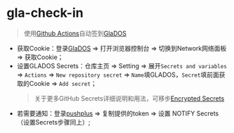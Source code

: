 # gla-check-in
> 使用[Github Actions](https://docs.github.com/en/actions)自动签到[GlaDOS](https://glados.one/)

* 获取Cookie：登录[GlaDOS](https://glados.one/) => 打开浏览器控制台 => 切换到Network网络面板 => 获取Cookie；
* 设置GLADOS Secrets：仓库主页 => Setting => 展开`Secrets and variables` => `Actions` => `New repository secret` => `Name`填GLADOS，`Secret`填前面获取的Cookie => `Add secret`；
  > 关于更多GitHub Secrets详细说明和用法，可移步[Encrypted Secrets](https://docs.github.com/en/actions/security-guides/encrypted-secrets)
* 若需要通知：登录[pushplus](https://www.pushplus.plus/) => 复制提供的token => 设置 NOTIFY Secrets（设置Secrets步骤同上）;


